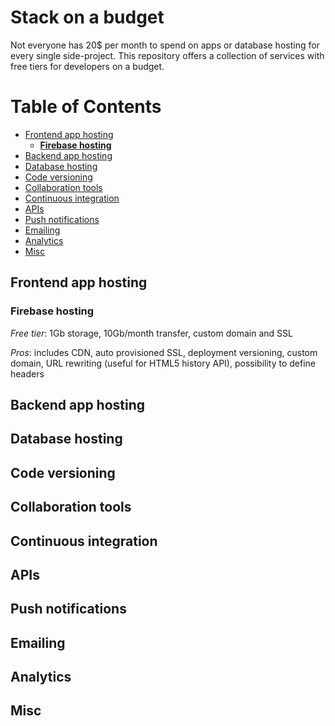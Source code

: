 # Stack on a budget

Not everyone has 20$ per month to spend on apps or database hosting for every single side-project.
This repository offers a collection of services with free tiers for developers on a budget.

# Table of Contents
<!-- TOC depthFrom:2 -->

- [Frontend app hosting](#frontend-app-hosting)
    - [**Firebase hosting**](#firebase-hosting)
- [Backend app hosting](#backend-app-hosting)
- [Database hosting](#database-hosting)
- [Code versioning](#code-versioning)
- [Collaboration tools](#collaboration-tools)
- [Continuous integration](#continuous-integration)
- [APIs](#apis)
- [Push notifications](#push-notifications)
- [Emailing](#emailing)
- [Analytics](#analytics)
- [Misc](#misc)

<!-- /TOC -->

## Frontend app hosting

### **Firebase hosting**
*Free tier*: 1Gb storage, 10Gb/month transfer, custom domain and SSL

*Pros*: includes CDN, auto provisioned SSL, deployment versioning, custom domain, URL rewriting (useful for HTML5 history API), possibility to define headers


## Backend app hosting
## Database hosting
## Code versioning
## Collaboration tools
## Continuous integration
## APIs
## Push notifications
## Emailing
## Analytics
## Misc
